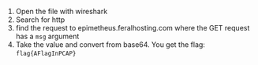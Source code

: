 1. Open the file with wireshark
2. Search for http
3. find the request to epimetheus.feralhosting.com where the GET request has a `msg` argument
4. Take the value and convert from base64. You get the flag: `flag{AFlagInPCAP}`
